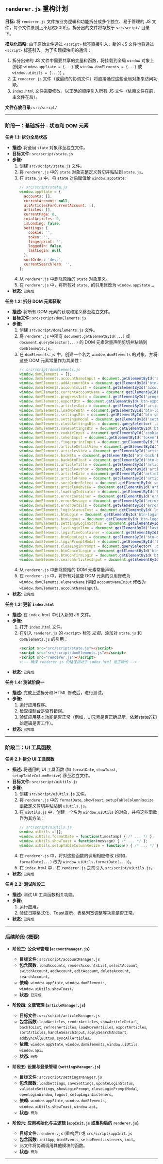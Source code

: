 ## `renderer.js` 重构计划

**目标:** 将 `renderer.js` 文件按业务逻辑和功能拆分成多个独立、易于管理的 JS 文件，每个文件原则上不超过500行。拆分出的文件将存放于 `src/script/` 目录下。

**模块化策略:**
由于原始文件通过 `<script>` 标签直接引入，新的 JS 文件也将通过 `<script>` 标签引入。为了实现模块间的通信：
1.  拆分出来的 JS 文件中需要共享的变量和函数，将挂载到全局 `window` 对象上 (例如 `window.appState = {...}` 或 `window.domElements = {...}` 或 `window.uiUtils = {...}`) 。
2.  主 `renderer.js` 文件（或最终的协调文件）将直接通过这些全局对象来访问功能。
3.  `index.html` 文件需要修改，以正确的顺序引入所有 JS 文件（依赖文件在前，主文件在后）。

**文件存放目录:** `src/script/`

---

### 阶段一：基础拆分 - 状态和 DOM 元素

**任务 1.1: 拆分全局状态**
*   **描述:** 将全局 `state` 对象移至独立文件。
*   **目标文件:** `src/script/state.js`
*   **步骤:**
    1.  创建 `src/script/state.js` 文件。
    2.  将 `renderer.js` 中的 `state` 对象完整定义剪切并粘贴到 `state.js`。
    3.  在 `state.js` 中，将 `state` 对象赋值给 `window.appState`:
        ```javascript
        // src/script/state.js
        window.appState = {
          accounts: [],
          currentAccount: null,
          allArticlesForCurrentAccount: [],
          articles: [],
          currentPage: 0,
          totalArticles: 0,
          isLoading: false,
          settings: {
            cookie: '',
            token: '',
            fingerprint: '',
            loggedIn: false,
            lastLogin: null
          },
          sortOrder: 'desc',
          currentSearchTerm: '',
        };
        ```
    4.  从 `renderer.js` 中删除原始的 `state` 对象定义。
    5.  在 `renderer.js` 中，将所有对 `state.` 的引用修改为 `window.appState.`。
*   **状态:** `已完成`

**任务 1.2: 拆分 DOM 元素获取**
*   **描述:** 将所有 DOM 元素的获取和定义移至独立文件。
*   **目标文件:** `src/script/domElements.js`
*   **步骤:**
    1.  创建 `src/script/domElements.js` 文件。
    2.  将 `renderer.js` 中所有 `document.getElementById(...)` 或 `document.querySelector(...)` 的 DOM 元素常量声明剪切并粘贴到 `domElements.js`。
    3.  在 `domElements.js` 中，创建一个名为 `window.domElements` 的对象，并将这些 DOM 元素常量作为其属性：
        ```javascript
        // src/script/domElements.js
        window.domElements = {};
        window.domElements.accountNameInput = document.getElementById('account-name');
        window.domElements.addAccountBtn = document.getElementById('btn-add-account');
        window.domElements.accountsList = document.getElementById('accounts');
        window.domElements.currentAccountName = document.getElementById('current-account-name');
        window.domElements.progressInfo = document.getElementById('progress-info');
        window.domElements.exportBtn = document.getElementById('btn-export');
        window.domElements.articlesData = document.getElementById('articles-data');
        window.domElements.loadMoreBtn = document.getElementById('btn-load-more');
        window.domElements.settingsBtn = document.getElementById('btn-settings');
        window.domElements.settingsModal = document.getElementById('settings-modal');
        window.domElements.closeSettingsBtn = document.querySelector('.close');
        window.domElements.saveSettingsBtn = document.getElementById('btn-save-settings');
        window.domElements.cookieInput = document.getElementById('cookie');
        window.domElements.tokenInput = document.getElementById('token');
        window.domElements.fingerprintInput = document.getElementById('fingerprint');
        window.domElements.articleDetailView = document.getElementById('article-detail-view');
        window.domElements.articlesView = document.getElementById('articles-view');
        window.domElements.backBtn = document.getElementById('btn-back');
        window.domElements.backBtnFloat = document.getElementById('btn-back-float');
        window.domElements.articleTitle = document.getElementById('article-title');
        window.domElements.articleAuthor = document.getElementById('article-author');
        window.domElements.articleDate = document.getElementById('article-date');
        window.domElements.articleFrame = document.getElementById('article-frame');
        window.domElements.sortOrderSelect = document.getElementById('sort-order');
        window.domElements.articleWebview = document.getElementById('article-webview');
        window.domElements.loadingIndicator = document.getElementById('loading-indicator');
        window.domElements.errorContainer = document.getElementById('error-container');
        window.domElements.errorMessage = document.getElementById('error-message');
        window.domElements.errorDetails = document.getElementById('error-details');
        window.domElements.loginStatusText = document.getElementById('login-status-text');
        window.domElements.btnLogin = document.getElementById('btn-login');
        window.domElements.btnLogout = document.getElementById('btn-logout');
        window.domElements.settingsLoginStatus = document.getElementById('settings-login-status');
        window.domElements.lastLoginTime = document.getElementById('last-login-time');
        window.domElements.loginTimeContainer = document.getElementById('login-time-container');
        window.domElements.btnOpenLogin = document.getElementById('btn-open-login');
        window.domElements.loginPromptModal = document.getElementById('login-prompt-modal');
        window.domElements.closeLoginPrompt = document.querySelector('.close-login-prompt');
        window.domElements.btnCancelLogin = document.getElementById('btn-cancel-login');
        window.domElements.btnConfirmLogin = document.getElementById('btn-confirm-login');
        window.domElements.searchArticlesInput = document.getElementById('search-articles-input');
        ```
    4.  从 `renderer.js` 中删除原始的 DOM 元素常量声明。
    5.  在 `renderer.js` 中，将所有对这些 DOM 元素的引用修改为 `window.domElements.elementName` (例如 `accountNameInput` 修改为 `window.domElements.accountNameInput`)。
*   **状态:** `已完成`

**任务 1.3: 更新 `index.html`**
*   **描述:** 在 `index.html` 中引入新的 JS 文件。
*   **步骤:**
    1.  打开 `index.html` 文件。
    2.  在引入 `renderer.js` 的 `<script>` 标签 *之前*，添加对 `state.js` 和 `domElements.js` 的引用：
        ```html
        <script src="src/script/state.js"></script>
        <script src="src/script/domElements.js"></script>
        <script src="renderer.js"></script> 
        <!-- 确保 renderer.js 的路径相对于 index.html 是正确的 -->
        ```
*   **状态:** `已完成`

**任务 1.4: 测试阶段一**
*   **描述:** 完成上述拆分和 HTML 修改后，进行测试。
*   **步骤:**
    1.  运行应用程序。
    2.  检查控制台是否有错误。
    3.  验证应用基本功能是否正常（例如，UI元素是否正确显示，依赖state的初始逻辑是否工作）。
*   **状态:** `已完成`

---

### 阶段二：UI 工具函数

**任务 2.1: 拆分 UI 工具函数**
*   **描述:** 将通用的 UI 工具函数 (如 `formatDate`, `showToast`, `setupTableColumnResize`) 移至独立文件。
*   **目标文件:** `src/script/uiUtils.js`
*   **步骤:**
    1.  创建 `src/script/uiUtils.js` 文件。
    2.  将 `renderer.js` 中的 `formatDate`, `showToast`, `setupTableColumnResize` 函数定义剪切并粘贴到 `uiUtils.js`。
    3.  在 `uiUtils.js` 中，创建一个名为 `window.uiUtils` 的对象，并将这些函数作为其方法：
        ```javascript
        // src/script/uiUtils.js
        window.uiUtils = {};
        window.uiUtils.formatDate = function(timestamp) { /* ... */ };
        window.uiUtils.showToast = function(message) { /* ... */ };
        window.uiUtils.setupTableColumnResize = function() { /* ... */ };
        ```
    4.  在 `renderer.js` 中，将对这些函数的调用相应修改 (例如，`formatDate(...)` 改为 `window.uiUtils.formatDate(...)`)。
    5.  在 `index.html` 中，在 `renderer.js` 之前引入 `src/script/uiUtils.js`。
*   **状态:** `已完成`

**任务 2.2: 测试阶段二**
*   **描述:** 测试 UI 工具函数相关功能。
*   **步骤:**
    1.  运行应用。
    2.  验证日期格式化、Toast提示、表格列宽调整等功能是否正常。
*   **状态:** `已完成`

---

### 后续阶段 (概要)

*   **阶段三: 公众号管理 (`accountManager.js`)**
    *   **目标文件:** `src/script/accountManager.js`
    *   **包含函数:** `loadAccounts`, `renderAccountsList`, `selectAccount`, `switchAccount`, `addAccount`, `editAccount`, `deleteAccount`, `searchAccount`。
    *   **依赖:** `window.appState`, `window.domElements`, `window.uiUtils.showToast`。
    *   **状态:** `已完成`

*   **阶段四: 文章管理 (`articleManager.js`)**
    *   **目标文件:** `src/script/articleManager.js`
    *   **包含函数:** `loadArticles`, `renderArticles`, `showArticleDetail`, `backToList`, `refreshArticles`, `loadMoreArticles`, `exportArticles`, `sortArticles`, `handleSearchInput`, `applySearchAndSort`, `addSyncAllButton`, `syncAllArticles`。
    *   **依赖:** `window.appState`, `window.domElements`, `window.uiUtils`, `window.api`。
    *   **状态:** `待办`

*   **阶段五: 设置与登录管理 (`settingsManager.js`)**
    *   **目标文件:** `src/script/settingsManager.js`
    *   **包含函数:** `loadSettings`, `saveSettings`, `updateLoginStatus`, `validateSettings`, `showLoginPrompt`, `closeLoginPromptModal`, `openLoginWindow`, `logout`, `setupLoginListeners`。
    *   **依赖:** `window.appState`, `window.domElements`, `window.uiUtils.showToast`, `window.api`。
    *   **状态:** `待办`

*   **阶段六: 应用初始化与主逻辑 (`appInit.js` 或重构后的 `renderer.js`)**
    *   **目标文件:** `renderer.js` (重构后) 或 `src/script/appInit.js`
    *   **包含函数:** `initApp`, `bindEvents`, `setupEventListeners`, `init`。
    *   此文件将协调调用其他模块的函数。
    *   **状态:** `待办`

--- 
